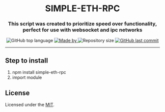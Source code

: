 <h1 align="center">SIMPLE-ETH-RPC</h1>

<h3 align="center">
    This script was created to prioritize speed over functionality, perfect for use with websocket and ipc networks
</h3>

<p align="center">
  <img alt="GitHub top language" src="https://img.shields.io/github/languages/top/damartripamungkas/simple-eth-rpc?color=04D361&labelColor=000000">
  
  <a href="#">
    <img alt="Made by" src="https://img.shields.io/static/v1?label=made%20by&message=damartripamungkas&color=04D361&labelColor=000000">
  </a>
  
  <img alt="Repository size" src="https://img.shields.io/github/repo-size/damartripamungkas/simple-eth-rpc?color=04D361&labelColor=000000">
  
  <a href="https://github.com/johnggli/linktree/commits/master">
    <img alt="GitHub last commit" src="https://img.shields.io/github/last-commit/damartripamungkas/simple-eth-rpc?color=04D361&labelColor=000000">
  </a>
</p>

---

## Step to install
1. npm install simple-eth-rpc
2. import module

## License
Licensed under the [MIT](./LICENSE).